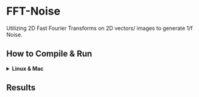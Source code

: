 # FFT-Noise
Utilizing 2D Fast Fourier Transforms on 2D vectors/ images to generate 1/f Noise.

## How to Compile & Run
<details>
  <summary><b> Linux & Mac </b> </summary>
  
  ```shell
  git clone https://github.com/IamShubhamGupto/FFT-Noise.git
  cd FFT-Noise
  make 
  ./bin/fft.out beta [path]
  ```  

  <b>EXAMPLE </b>
  
  ```shell
  make 
  ./bin/fft.out 1.7 
  ```

   ```shell
  make 
  ./bin/fft.out 1.7 samples/noise3.png
  ```
  
  Guide:
  
  ```
Usage: ./bin/fft.out beta [path]

beta - roughness factor

path - optional - path to a square input image, dimensions are a power of 2.
  ```
  #### Clean Up
  In order to clean the bin directory, run ```make clean```.

  In order to remove only the generated images, run ``` make cleanimg```.
</details> 

## Results

